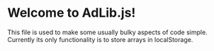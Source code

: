 Welcome to AdLib.js!
===
This file is used to make some usually bulky aspects of code simple. Currently its only functionality is to store arrays in localStorage.
